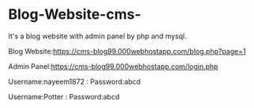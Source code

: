 # Blog-Website-cms-

It's a blog website with admin panel by php and mysql.

Blog Website:https://cms-blog99.000webhostapp.com/blog.php?page=1

Admin Panel:https://cms-blog99.000webhostapp.com/login.php

Username:nayeem1872 :
Password:abcd

Username:Potter :
Password:abcd
